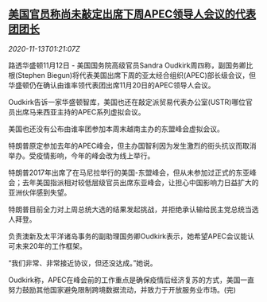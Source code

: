 <!--1605230594000-->
[美国官员称尚未敲定出席下周APEC领导人会议的代表团团长](https://cn.reuters.com/article/us-apec-summit-1113-idCNKBS27T04Q)
------

<div><i>2020-11-13T01:21:07Z</i></div><p>路透华盛顿11月12日 - 美国国务院高级官员Sandra Oudkirk周四称，副国务卿比根(Stephen Biegun)将代表美国出席下周的亚太经合组织(APEC)部长级会议，但华盛顿仍在确认由谁率领代表团出席11月20日的APEC领导人会议。</p><p>Oudkirk告诉一家华盛顿智库，美国也还在敲定派贸易代表办公室(USTR)哪位官员出席马来西亚主持的APEC系列虚拟会议。</p><p>美国也还没有公布由谁率团参加本周末越南主办的东盟峰会虚拟会议。</p><p>特朗普原定参加去年的APEC峰会，但主办国智利因为发生激烈的街头抗议而取消举办。受疫情影响，今年的峰会改为线上举行。</p><p>特朗普2017年出席了在马尼拉举行的美国-东盟峰会，但从未参加过正式的东亚峰会；去年美国指派相对较低层级官员出席东亚峰会，让担心中国影响力日益扩大的亚洲伙伴感到失望。</p><p>特朗普目前全力对上周总统大选的结果发起挑战，并拒绝承认输给民主党总统当选人拜登。</p><p>负责澳新及太平洋诸岛事务的副助理国务卿Oudkirk表示，她希望APEC会议能认可未来20年的工作框架。</p><p>“我们非常、非常接近协议，但还没达成。”她说。</p><p>Oudkirk称，APEC在峰会前的工作重点是确保疫情后经济复苏的方式，美国一直努力鼓励其他国家避免限制跨境数据流动，并致力于开放服务业市场。(完)</p>
